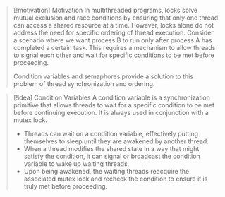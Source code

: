 > [!motivation] Motivation
> In multithreaded programs, locks solve mutual exclusion and race conditions by ensuring that only one thread can access a shared resource at a time. However, locks alone do not address the need for specific ordering of thread execution. Consider a scenario where we want process B to run only after process A has completed a certain task. This requires a mechanism to allow threads to signal each other and wait for specific conditions to be met before proceeding.
> 
> Condition variables and semaphores provide a solution to this problem of thread synchronization and ordering.

> [!idea] Condition Variables
> A condition variable is a synchronization primitive that allows threads to wait for a specific condition to be met before continuing execution. It is always used in conjunction with a mutex lock.
> 
> - Threads can wait on a condition variable, effectively putting themselves to sleep until they are awakened by another thread.
> - When a thread modifies the shared state in a way that might satisfy the condition, it can signal or broadcast the condition variable to wake up waiting threads.
> - Upon being awakened, the waiting threads reacquire the associated mutex lock and recheck the condition to ensure it is truly met before proceeding.